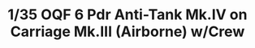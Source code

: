 ---
layout: product
title: "1/35 OQF 6 Pdr Anti-Tank Mk.IV on Carriage Mk.III (Airborne) w/Crew "
price: "TBA" 
desc: "Maketa"
img_path: "/assets/img/BRNC35168.webp"
brand: "Bronco"
available: false
special_offer: false
new: false
soon: false
cat: "010000"
subcat: "015800"
subsubcat: "0N/A"
sifra: "BRNC35168"
popular: false
---